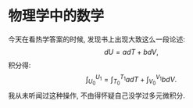 <head>
    <script src="https://cdn.mathjax.org/mathjax/latest/MathJax.js?config=TeX-AMS-MML_HTMLorMML" type="text/javascript"></script>
    <script type="text/x-mathjax-config">
        MathJax.Hub.Config({
            tex2jax: {
            skipTags: ['script', 'noscript', 'style', 'textarea', 'pre'],
            inlineMath: [['$','$']]
            }
        });
    </script>
</head>

# 物理学中的数学

今天在看热学答案的时候, 发现书上出现大致这么一段论述:
$$
dU=adT+bdV,
$$
积分得:
$$
\int_{U_0}^{U_1}
=\int_{T_0}^{T_1} adT+\int_{V_0}^{V_1} bdV.
$$
我从未听闻过这种操作, 不由得怀疑自己没学过多元微积分.
